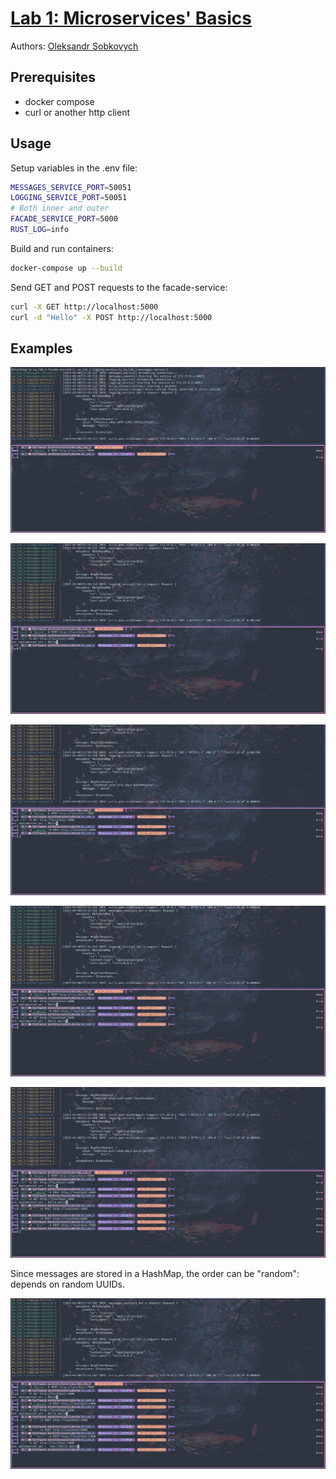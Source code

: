 # [Lab 1: Microservices' Basics](https://github.com/oleksandr-sobkovych/software-architecture-labs)
   Authors: [Oleksandr Sobkovych](https://github.com/oleksandr-sobkovych)
## Prerequisites

- docker compose
- curl or another http client

## Usage

Setup variables in the .env file:

```bash
MESSAGES_SERVICE_PORT=50051
LOGGING_SERVICE_PORT=50051
# Both inner and outer
FACADE_SERVICE_PORT=5000
RUST_LOG=info
```

Build and run containers:

```bash
docker-compose up --build
```

Send GET and POST requests to the facade-service:

```bash
curl -X GET http://localhost:5000
curl -d "Hello" -X POST http://localhost:5000
```

## Examples

![](images/1.png)

![](images/2.png)

![](images/3.png)

![](images/4.png)

![](images/5.png)

Since messages are stored in a HashMap, the order can be "random": depends on random UUIDs.

![](images/6.png)
